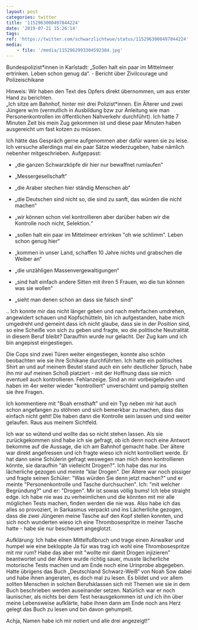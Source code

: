 ```yaml
---
layout: post
categories: twitter
title: '1152963000497844224'
date: '2019-07-21 15:26:14'
tags: 
ref: 'https://twitter.com/schwarzlichtwue/status/1152963000497844224'
media:
    - file: '/media/1152962993304592384.jpg'
---
```

Bundespolizist\*innen in Karlstadt: „Sollen halt ein paar im Mittelmeer ertrinken. Leben schon genug da“. - Bericht über Zivilcourage und Polizeischikane 



Hinweis: Wir haben den Text des Opfers direkt übernommen, um aus erster Hand zu berichten.  
„Ich sitze am Bahnhof, hinter mir drei Polizist\*innen. Ein Älterer und zwei Jüngere w/m (vermutlich in Ausbildung bzw zur Anleitung wie man Personenkontrollen im öffentlichen Nahverkehr durchführt). Ich hatte 7 Minuten Zeit bis mein Zug gekommen ist und diese paar Minuten haben 
ausgereicht um fast kotzen zu müssen. 



Ich hätte das Gespräch gerne aufgenommen aber dafür waren sie zu leise. Ich versuche allerdings mal ein paar Sätze wiederzugeben, habe nämlich nebenher mitgeschrieben. Aufgepasst: 
- „die ganzen Schwarzköpfe dir hier nur bewaffnet rumlaufen"

- „Messergesellschaft“

- „die Araber stechen hier ständig Menschen ab“

- „die Deutschen sind nicht so, die sind zu sanft, das würden die nicht machen“ 
- „wir können schon viel kontrollieren aber darüber haben wir die Kontrolle noch nicht, Selektion.“

- „sollen halt ein paar im Mittelmeer ertrinken "oh wie schlimm". Leben schon genug hier“

- „kommen in unser Land, schaffen 10 Jahre nichts und grabschen die Weiber an“ 
- „die unzähligen Massenvergewaltigungen“

- „sind halt einfach andere Sitten mit ihren 5 Frauen, wo die tun können was sie wollen“

- „sieht man denen schon an dass sie falsch sind“

.. 
Ich konnte mir das nicht länger geben und nach mehrfachen umdrehen, angewidert schauen und Kopfschütteln, bin ich aufgestanden, habe mich umgedreht und gemeint dass ich nicht glaube, dass sie in der Position sind, so eine Scheiße von sich zu geben und fragte, 
wo die politische Neutralität in diesem Beruf bleibt? Daraufhin wurde nur gelacht. Der Zug kam und ich bin angepisst eingestiegen.



Die Cops sind zwei Türen weiter eingestiegen, konnte also schön beobachten wie sie ihre Schikane durchführten. 
Ich hatte ein politisches Shirt an und auf meinem Beutel stand auch ein sehr deutlicher Spruch, habe ihn mir auf meinen Schoß platziert - mit der Hoffnung dass sie mich eventuell auch kontrollieren. Fehlanzeige. 
Sind an mir vorbeigelaufen und haben im 4er weiter wieder "kontrolliert" unverschämt und pampig stellten sie ihre Fragen.



Ich kommentiere mit "Boah ernsthaft" und ein Typ neben mir hat auch schon angefangen zu stöhnen und sich bemerkbar zu machen, dass das einfach nicht geht! 
Die haben dann die Kontrolle sein lassen und sind weiter gelaufen. Raus aus meinem Sichtfeld.



Ich war so wütend und wollte das so nicht stehen lassen. 
Als sie zurückgekommen sind habe ich sie gefragt, ob ich denn noch eine Antwort bekomme auf die Aussage, die ich am Bahnhof gemacht habe. Der ältere war direkt angefressen und ich fragte wieso ich nicht kontrolliert werde. 
Er hat dann seine Schülerin gefragt weswegen man mich denn kontrollieren könnte, sie daraufhin "äh vielleicht Drogen?". Ich habe das nur ins lächerliche gezogen und meinte "klar Drogen". Der Ältere war noch pissiger und fragte seinen Schüler: "Was würden Sie denn jetzt machen?" 
und er meinte "Personenkontrolle und Tasche durchsuchen". Ich: "mit welcher Begründung?" und er: "Drogen". 
Mir ist sowas völlig bums! Ich lebe straight edge. Ich habe nie was zu verheimlichen und die könnten mit mir alle möglichen Tests machen, finden werden die nie was. Also habe ich das alles so provoziert, in Sarkasmus verpackt und ins Lächerliche gezogen, 
dass die zwei Jüngeren meine Tasche auf den Kopf stellen konnten, und sich noch wunderten wieso ich eine Thrombosespritze in meiner Tasche hatte - habe sie nur bescheuert angeglotzt.

Aufklärung: Ich habe einen Mittelfußbruch und trage einen Airwalker und humpel wie eine bekloppte 
Ja für was trag ich wohl eine Thrombosespritze mit mir rum? Habe das aber mit "wollte mir damit Drogen injizieren" beantwortet und der Ältere wurde richtig sauer, musste lächerliche motorische Tests machen und am Ende noch eine Urinprobe abgegeben. 
Hatte übrigens das Buch „Deutschland Schwarz-Weiß“ von Noah Sow dabei und habe ihnen angeraten, es doch mal zu lesen. Es bildet und vor allem sollten Menschen in solchen Berufsklassen sich mit Themen wie sie in dem Buch beschrieben werden auseinander setzen. 
Natürlich war er noch launischer, als nichts bei dem Test herausgekommen ist und ich ihn über meine Lebensweise aufklärte, habe ihnen dann am Ende noch ans Herz gelegt das Buch zu lesen und bin davon gehumpelt.



Achja, Namen habe ich mir notiert und alle drei angezeigt!“ 
